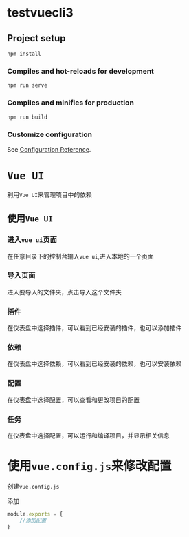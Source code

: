 # testvuecli3

## Project setup
```
npm install
```

### Compiles and hot-reloads for development
```
npm run serve
```

### Compiles and minifies for production
```
npm run build
```

### Customize configuration
See [Configuration Reference](https://cli.vuejs.org/config/).

# `Vue UI`

利用`Vue UI`来管理项目中的依赖

## 使用`Vue UI`

### 进入`vue ui`页面

在任意目录下的控制台输入`vue ui`,进入本地的一个页面

### 导入页面

进入要导入的文件夹，点击导入这个文件夹

### 插件

在仪表盘中选择插件，可以看到已经安装的插件，也可以添加插件

### 依赖

在仪表盘中选择依赖，可以看到已经安装的依赖，也可以安装依赖

### 配置

在仪表盘中选择配置，可以查看和更改项目的配置

### 任务

在仪表盘中选择配置，可以运行和编译项目，并显示相关信息

# 使用`vue.config.js`来修改配置

创建`vue.config.js`

添加

```js
module.exports = {
    //添加配置
}
```

